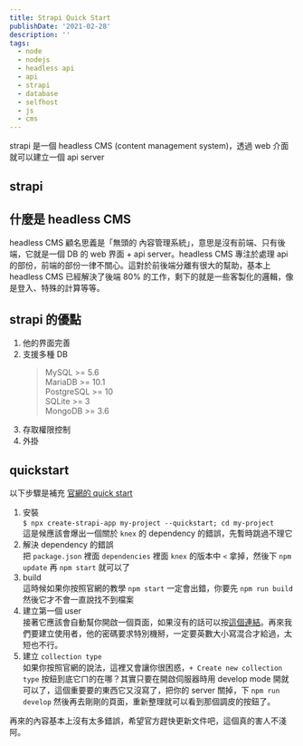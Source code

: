 ```yaml
---
title: Strapi Quick Start
publishDate: '2021-02-28'
description: ''
tags:
  - node
  - nodejs
  - headless api
  - api
  - strapi
  - database
  - selfhost
  - js
  - cms
---
```


strapi 是一個 headless CMS (content management system)，透過 web 介面就可以建立一個 api server

## strapi

## 什麼是 headless CMS

headless CMS 顧名思義是「無頭的 內容管理系統」，意思是沒有前端、只有後端，它就是一個 DB 的 web 界面 + api server。headless CMS 專注於處理 api 的部份，前端的部份一律不關心。這對於前後端分離有很大的幫助，基本上 headless CMS 已經解決了後端 80% 的工作，剩下的就是一些客製化的邏輯，像是登入、特殊的計算等等。

## strapi 的優點

1. 他的界面完善
2. 支援多種 DB
    > MySQL >= 5.6  
    > MariaDB >= 10.1  
    > PostgreSQL >= 10  
    > SQLite >= 3  
    > MongoDB >= 3.6
3. 存取權限控制
4. 外掛

## quickstart

以下步驟是補充 [官網的 quick start](https://strapi.io/documentation/developer-docs/latest/getting-started/quick-start.html)

1. 安裝  
   `$ npx create-strapi-app my-project --quickstart; cd my-project`  
   這是候應該會爆出一個關於 `knex` 的 dependency 的錯誤，先暫時跳過不理它
2. 解決 dependency 的錯誤  
   把 `package.json` 裡面 `dependencies` 裡面 `knex` 的版本中 `<` 拿掉，然後下 `npm update` 再 `npm start` 就可以了
3. build  
   這時候如果你按照官網的教學 `npm start` 一定會出錯，你要先 `npm run build` 然後它才不會一直說找不到檔案
4. 建立第一個 user  
   接著它應該會自動幫你開啟一個頁面，如果沒有的話可以按[這個連結](http://localhost:1337/admin)。再來我們要建立使用者，他的密碼要求特別機掰，一定要英數大小寫混合才給過，太短也不行。
5. 建立 `collection type`  
   如果你按照官網的說法，這裡又會讓你很困惑，`+ Create new collection type` 按鈕到底它ㄇ的在哪？其實只要在開啟伺服器時用 develop mode 開就可以了，這個重要要的東西它又沒寫了，把你的 server 關掉，下 `npm run develop` 然後再去剛剛的頁面，重新整理就可以看到那個調皮的按鈕了。

再來的內容基本上沒有太多錯誤，希望官方趕快更新文件吧，這個真的害人不淺阿。
